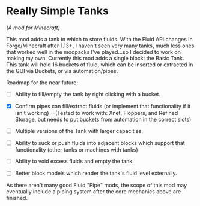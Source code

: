 # Really Simple Tanks
_(A mod for Minecraft)_

This mod adds a tank in which to store fluids. With the Fluid API changes in Forge/Minecraft after 1.13+, I haven't seen very many tanks, much less ones that worked well in the modpacks I've played...so I decided to work on making my own. Currently this mod adds a single block: the Basic Tank. This tank will hold 16 buckets of fluid, which can be inserted or extracted in the GUI via Buckets, or via automation/pipes.
 

Roadmap for the near future:
- [ ] Ability to fill/empty the tank by right clicking with a bucket.
- [x] Confirm pipes can fill/extract fluids (or implement that functionality if it isn't working) --(Tested to work with: Xnet, Floppers, and Refined Storage, but needs to put buckets from automation in the correct slots)
- [ ] Multiple versions of the Tank with larger capacities.
- [ ] Ability to suck or push fluids into adjacent blocks which support that functionality (other tanks or machines with tanks)
- [ ] Ability to void excess fluids and empty the tank.
- [ ] Better block models which render the tank's fluid level externally.


As there aren't many good Fluid "Pipe" mods, the scope of this mod may eventually include a piping system after the core mechanics above are finished.

